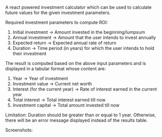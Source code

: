A react powered investment calculator which can be used to calculate future values for the given investment parameters.

Required investment parameters to compute ROI:

1. Initial investment -> Amount invested in the beginning/lumpsum
2. Annual investment -> Amount that the user intends to invest annually
3. Expected return -> Expected annual rate of return
4. Duration -> Time period (in years) for which the user intends to hold their investment

The result is computed based on the above input parameters and is displayed in a tabular format whose content are:

1. Year -> Year of investment
2. Investment value -> Current net worth
3. Interest (for the current year) -> Rate of interest earned in the current year
4. Total interest -> Total interest earned till now
5. Investment capital -> Total amount invested till now

Limitation: Duration should be greater than or equal to 1 year. Otherwise, there will be an error message displayed instead of the results table.

Screenshots:


